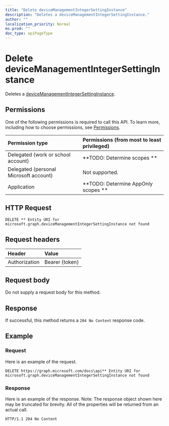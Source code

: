 ```yaml
---
title: "Delete deviceManagementIntegerSettingInstance"
description: "Deletes a deviceManagementIntegerSettingInstance."
author: ""
localization_priority: Normal
ms.prod: ""
doc_type: apiPageType
---
```


# Delete deviceManagementIntegerSettingInstance

Deletes a [deviceManagementIntegerSettingInstance](../resources/devicemanagementintegersettinginstance.md).

## Permissions
One of the following permissions is required to call this API. To learn more, including how to choose permissions, see [Permissions](/concepts/permissions-reference.md).

|Permission type|Permissions (from most to least privileged)|
|:---|:---|
|Delegated (work or school account)|**TODO: Determine scopes **|
|Delegated (personal Microsoft account)|Not supported.|
|Application|**TODO: Determine AppOnly scopes **|

## HTTP Request
<!-- {
  "blockType": "ignored"
}
-->
``` http
DELETE ** Entity URI for microsoft.graph.deviceManagementIntegerSettingInstance not found
```

## Request headers
|Header|Value|
|:---|:---|
|Authorization|Bearer {token}|

## Request body
Do not supply a request body for this method.

## Response
If successful, this method returns a `204 No Content` response code.

## Example

### Request
Here is an example of the request.
<!-- {
  "blockType": "request",
  "name": "delete_devicemanagementintegersettinginstance"
}
-->
``` http
DELETE https://graph.microsoft.com/docs\api** Entity URI for microsoft.graph.deviceManagementIntegerSettingInstance not found
```

### Response
Here is an example of the response. Note: The response object shown here may be truncated for brevity. All of the properties will be returned from an actual call.
<!-- {
  "blockType": "response",
  "truncated": true
}
-->
``` http
HTTP/1.1 204 No Content
```

